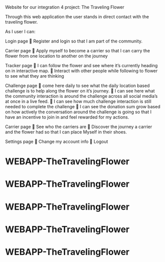 Website for our integration 4 project: The Traveling Flower

Through this web application the user stands in direct contact with the traveling flower.

As I user I can:

Login page
	Register and login so that I am part of the community.

Carrier page
	Apply myself to become a carrier so that I can carry the flower from one location to another on the journey

Tracker page
	I can follow the flower and see where it’s currently heading on in interactive map.
	Interact with other people while following to flower to see what they are thinking


Challenge page
	come here daily to see what the daily location based challenge is to help along the flower on it’s journey.
	I can see here what the community interaction is around the challenge across all social media’s at once in a live feed.
	I can see how much challenge interaction is still needed to complete the challenge
	I can see the donation sum grow based on how actively the conversation around the challenge is going so that I have an incentive to join in and feel rewarded for my actions.


Carrier page
	See who the carriers are
	Discover the journey a carrier and the flower had so that I can place
Myself in their shoes.


Settings page
	Change my account info
	Logout


# WEBAPP-TheTravelingFlower
# WEBAPP-TheTravelingFlower
# WEBAPP-TheTravelingFlower
# WEBAPP-TheTravelingFlower
# WEBAPP-TheTravelingFlower
